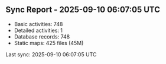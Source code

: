## Sync Report - 2025-09-10 06:07:05 UTC

- Basic activities: 748
- Detailed activities: 1
- Database records: 748
- Static maps: 425 files (45M)

Last sync: 2025-09-10 06:07:05 UTC
